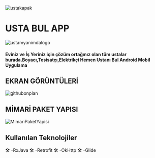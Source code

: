 ![ustakapak](https://user-images.githubusercontent.com/61050531/105400033-715eea80-5c35-11eb-8834-428c242753f8.png)

<h1>USTA BUL APP</h1>

![ustamyanimdalogo](https://user-images.githubusercontent.com/61050531/105400386-e8947e80-5c35-11eb-9f2c-d150550adc8a.png)
<h4>Eviniz ve İş Yeriniz için çözüm ortağınız olan tüm ustalar burada.Boyacı,Tesisatçı,Elektrikçi Hemen Ustanı Bul Android Mobil Uygulama</h4>

<h2>EKRAN GÖRÜNTÜLERİ</h2>

![githubonplan](https://user-images.githubusercontent.com/61050531/105400745-68224d80-5c36-11eb-8ac7-0543afcdb8a4.gif)

<h2>MİMARİ PAKET YAPISI</h2>

![MimariPaketYapisi](https://user-images.githubusercontent.com/61050531/105401082-cc451180-5c36-11eb-8e3b-2c7bfc5b1085.png)

<h2>Kullanılan Teknolojiler</h2>
<g-emoji class="g-emoji" alias="hammer_and_wrench" fallback-src="https://github.githubassets.com/images/icons/emoji/unicode/1f6e0.png">🛠</g-emoji>
-RxJava
<g-emoji class="g-emoji" alias="hammer_and_wrench" fallback-src="https://github.githubassets.com/images/icons/emoji/unicode/1f6e0.png">🛠</g-emoji>
-Retrofit
<g-emoji class="g-emoji" alias="hammer_and_wrench" fallback-src="https://github.githubassets.com/images/icons/emoji/unicode/1f6e0.png">🛠</g-emoji>
-OkHttp
<g-emoji class="g-emoji" alias="hammer_and_wrench" fallback-src="https://github.githubassets.com/images/icons/emoji/unicode/1f6e0.png">🛠</g-emoji>
-Glide
